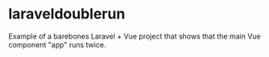 # laraveldoublerun
Example of a barebones Laravel + Vue project that shows that the main Vue component "app" runs twice.
